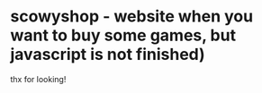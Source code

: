 # scowyshop - website when you want to buy some games, but javascript is not finished)

thx for looking!
